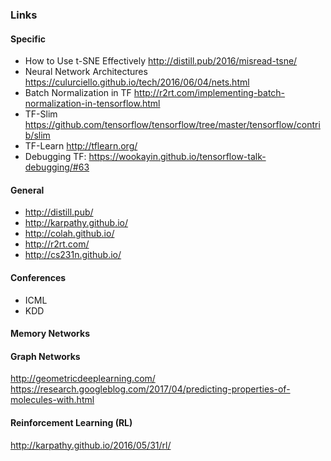 ### Links

#### Specific
* How to Use t-SNE Effectively http://distill.pub/2016/misread-tsne/
* Neural Network Architectures https://culurciello.github.io/tech/2016/06/04/nets.html
* Batch Normalization in TF http://r2rt.com/implementing-batch-normalization-in-tensorflow.html
* TF-Slim https://github.com/tensorflow/tensorflow/tree/master/tensorflow/contrib/slim
* TF-Learn http://tflearn.org/
* Debugging TF: https://wookayin.github.io/tensorflow-talk-debugging/#63

#### General
* http://distill.pub/
* http://karpathy.github.io/
* http://colah.github.io/
* http://r2rt.com/
* http://cs231n.github.io/

#### Conferences
* ICML
* KDD

#### Memory Networks

#### Graph Networks
http://geometricdeeplearning.com/  
https://research.googleblog.com/2017/04/predicting-properties-of-molecules-with.html  

#### Reinforcement Learning (RL)
http://karpathy.github.io/2016/05/31/rl/  
